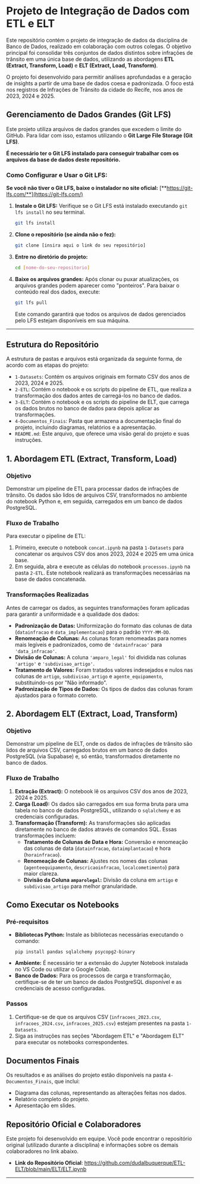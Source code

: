 # Projeto de Integração de Dados com ETL e ELT

Este repositório contém o projeto de integração de dados da disciplina de Banco de Dados, realizado em colaboração com outros colegas. O objetivo principal foi consolidar três conjuntos de dados distintos sobre infrações de trânsito em uma única base de dados, utilizando as abordagens **ETL (Extract, Transform, Load)** e **ELT (Extract, Load, Transform)**.

O projeto foi desenvolvido para permitir análises aprofundadas e a geração de insights a partir de uma base de dados coesa e padronizada. O foco está nos registros de Infrações de Trânsito da cidade do Recife, nos anos de 2023, 2024 e 2025.

## Gerenciamento de Dados Grandes (Git LFS)

Este projeto utiliza arquivos de dados grandes que excedem o limite do GitHub. Para lidar com isso, estamos utilizando o **Git Large File Storage (Git LFS)**.

**É necessário ter o Git LFS instalado para conseguir trabalhar com os arquivos da base de dados deste repositório.**

### Como Configurar e Usar o Git LFS:

**Se você não tiver o Git LFS, baixe o instalador no site oficial:** [**https://git-lfs.com/**](https://git-lfs.com/)

1.  **Instale o Git LFS:**
    Verifique se o Git LFS está instalado executando `git lfs install` no seu terminal.
    ```bash
    git lfs install
    ```
2.  **Clone o repositório (se ainda não o fez):**
    ```bash
    git clone [insira aqui o link do seu repositório]
    ```
3.  **Entre no diretório do projeto:**
    ```bash
    cd [nome-do-seu-repositorio]
    ```
4.  **Baixe os arquivos grandes:**
    Após clonar ou puxar atualizações, os arquivos grandes podem aparecer como "ponteiros". Para baixar o conteúdo real dos dados, execute:
    ```bash
    git lfs pull
    ```
    Este comando garantirá que todos os arquivos de dados gerenciados pelo LFS estejam disponíveis em sua máquina.

---

## Estrutura do Repositório

A estrutura de pastas e arquivos está organizada da seguinte forma, de acordo com as etapas do projeto:

* `1-Datasets`: Contém os arquivos originais em formato CSV dos anos de 2023, 2024 e 2025.
* `2-ETL`: Contém o notebook e os scripts do pipeline de ETL, que realiza a transformação dos dados antes de carregá-los no banco de dados.
* `3-ELT`: Contém o notebook e os scripts do pipeline de ELT, que carrega os dados brutos no banco de dados para depois aplicar as transformações.
* `4-Documentos_Finais`: Pasta que armazena a documentação final do projeto, incluindo diagramas, relatórios e a apresentação.
* `README.md`: Este arquivo, que oferece uma visão geral do projeto e suas instruções.

## 1. Abordagem ETL (Extract, Transform, Load)

### Objetivo
Demonstrar um pipeline de ETL para processar dados de infrações de trânsito. Os dados são lidos de arquivos CSV, transformados no ambiente do notebook Python e, em seguida, carregados em um banco de dados PostgreSQL.

### Fluxo de Trabalho
Para executar o pipeline de ETL:
1.  Primeiro, execute o notebook `concat.ipynb` na pasta `1-Datasets` para concatenar os arquivos CSV dos anos 2023, 2024 e 2025 em uma única base.
2.  Em seguida, abra e execute as células do notebook `processos.ipynb` na pasta `2-ETL`. Este notebook realizará as transformações necessárias na base de dados concatenada.

### Transformações Realizadas
Antes de carregar os dados, as seguintes transformações foram aplicadas para garantir a uniformidade e a qualidade dos dados:
* **Padronização de Datas:** Uniformização do formato das colunas de data (`datainfracao` e `data_implementacao`) para o padrão `YYYY-MM-DD`.
* **Renomeação de Colunas:** As colunas foram renomeadas para nomes mais legíveis e padronizados, como de `'datainfracao'` para `'data_infracao'`.
* **Divisão de Colunas:** A coluna `'amparo_legal'` foi dividida nas colunas `'artigo'` e `'subdivisao_artigo'`.
* **Tratamento de Valores:** Foram tratados valores indesejados e nulos nas colunas de `artigo`, `subdivisao_artigo` e `agente_equipamento`, substituindo-os por "Não informado".
* **Padronização de Tipos de Dados:** Os tipos de dados das colunas foram ajustados para o formato correto.

## 2. Abordagem ELT (Extract, Load, Transform)

### Objetivo
Demonstrar um pipeline de ELT, onde os dados de infrações de trânsito são lidos de arquivos CSV, carregados brutos em um banco de dados PostgreSQL (via Supabase) e, só então, transformados diretamente no banco de dados.

### Fluxo de Trabalho
1.  **Extração (Extract):** O notebook lê os arquivos CSV dos anos de 2023, 2024 e 2025.
2.  **Carga (Load):** Os dados são carregados em sua forma bruta para uma tabela no banco de dados PostgreSQL, utilizando o `sqlalchemy` e as credenciais configuradas.
3.  **Transformação (Transform):** As transformações são aplicadas diretamente no banco de dados através de comandos SQL. Essas transformações incluem:
    * **Tratamento de Colunas de Data e Hora:** Conversão e renomeação das colunas de data (`datainfracao`, `dataimplantacao`) e hora (`horainfracao`).
    * **Renomeação de Colunas:** Ajustes nos nomes das colunas (`agenteequipamento`, `descricaoinfracao`, `localcometimento`) para maior clareza.
    * **Divisão da Coluna `amparolegal`:** Divisão da coluna em `artigo` e `subdivisao_artigo` para melhor granularidade.

## Como Executar os Notebooks

### Pré-requisitos
* **Bibliotecas Python:** Instale as bibliotecas necessárias executando o comando:
    ```
    pip install pandas sqlalchemy psycopg2-binary
    ```
* **Ambiente:** É necessário ter a extensão do Jupyter Notebook instalada no VS Code ou utilizar o Google Colab.
* **Banco de Dados:** Para os processos de carga e transformação, certifique-se de ter um banco de dados PostgreSQL disponível e as credenciais de acesso configuradas.

### Passos
1.  Certifique-se de que os arquivos CSV (`infracoes_2023.csv`, `infracoes_2024.csv`, `infracoes_2025.csv`) estejam presentes na pasta `1-Datasets`.
2.  Siga as instruções nas seções "Abordagem ETL" e "Abordagem ELT" para executar os notebooks correspondentes.

## Documentos Finais

Os resultados e as análises do projeto estão disponíveis na pasta `4-Documentos_Finais`, que inclui:
* Diagrama das colunas, representando as alterações feitas nos dados.
* Relatório completo do projeto.
* Apresentação em slides.

## Repositório Oficial e Colaboradores

Este projeto foi desenvolvido em equipe. Você pode encontrar o repositório original (utilizado durante a disciplina) e informações sobre os demais colaboradores no link abaixo.

* **Link do Repositório Oficial**: https://github.com/dudalbuquerque/ETL-ELT/blob/main/ELT/ELT.ipynb

---